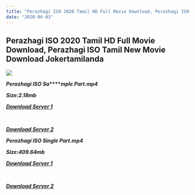 ```yaml
---
title: "Perazhagi ISO 2020 Tamil HD Full Movie Download, Perazhagi ISO Tamil New Movie Download Jokertamilanda"
date: "2020-04-03"
---
```


## Perazhagi ISO 2020 Tamil HD Full Movie Download, Perazhagi ISO Tamil New Movie Download Jokertamilanda

![](https://images.moviebuff.com/09f853dd-4468-4d0f-ac89-2e2972536dcb?w=1000)

**_Perazhagi ISO Sa_****_mple Part.mp4_**

**_Size:2.18mb_**

**_[Download Server 1](http://b7.wetransfer.vip/files/Tamil{b337cb003d07febca875724d018e20f8c1927a284fdd439ea607fcc650de5bb7}20Movies/Tamil{b337cb003d07febca875724d018e20f8c1927a284fdd439ea607fcc650de5bb7}202019{b337cb003d07febca875724d018e20f8c1927a284fdd439ea607fcc650de5bb7}20Movies/Perazhagi{b337cb003d07febca875724d018e20f8c1927a284fdd439ea607fcc650de5bb7}20ISO{b337cb003d07febca875724d018e20f8c1927a284fdd439ea607fcc650de5bb7}20(2019)/Perazhagi{b337cb003d07febca875724d018e20f8c1927a284fdd439ea607fcc650de5bb7}20ISO{b337cb003d07febca875724d018e20f8c1927a284fdd439ea607fcc650de5bb7}20(2019){b337cb003d07febca875724d018e20f8c1927a284fdd439ea607fcc650de5bb7}20Proper{b337cb003d07febca875724d018e20f8c1927a284fdd439ea607fcc650de5bb7}20HDRip/Perazhagi{b337cb003d07febca875724d018e20f8c1927a284fdd439ea607fcc650de5bb7}20ISO{b337cb003d07febca875724d018e20f8c1927a284fdd439ea607fcc650de5bb7}20(2019){b337cb003d07febca875724d018e20f8c1927a284fdd439ea607fcc650de5bb7}20Sample{b337cb003d07febca875724d018e20f8c1927a284fdd439ea607fcc650de5bb7}20(640x360).mp4)_**

**_[  
](http://b7.wetransfer.vip/files/Tamil{b337cb003d07febca875724d018e20f8c1927a284fdd439ea607fcc650de5bb7}20Movies/Tamil{b337cb003d07febca875724d018e20f8c1927a284fdd439ea607fcc650de5bb7}202019{b337cb003d07febca875724d018e20f8c1927a284fdd439ea607fcc650de5bb7}20Movies/Perazhagi{b337cb003d07febca875724d018e20f8c1927a284fdd439ea607fcc650de5bb7}20ISO{b337cb003d07febca875724d018e20f8c1927a284fdd439ea607fcc650de5bb7}20(2019)/Perazhagi{b337cb003d07febca875724d018e20f8c1927a284fdd439ea607fcc650de5bb7}20ISO{b337cb003d07febca875724d018e20f8c1927a284fdd439ea607fcc650de5bb7}20(2019){b337cb003d07febca875724d018e20f8c1927a284fdd439ea607fcc650de5bb7}20Proper{b337cb003d07febca875724d018e20f8c1927a284fdd439ea607fcc650de5bb7}20HDRip/Perazhagi{b337cb003d07febca875724d018e20f8c1927a284fdd439ea607fcc650de5bb7}20ISO{b337cb003d07febca875724d018e20f8c1927a284fdd439ea607fcc650de5bb7}20(2019){b337cb003d07febca875724d018e20f8c1927a284fdd439ea607fcc650de5bb7}20Sample{b337cb003d07febca875724d018e20f8c1927a284fdd439ea607fcc650de5bb7}20(640x360).mp4)_**

**_[Download Server 2](http://b7.wetransfer.vip/files/Tamil{b337cb003d07febca875724d018e20f8c1927a284fdd439ea607fcc650de5bb7}20Movies/Tamil{b337cb003d07febca875724d018e20f8c1927a284fdd439ea607fcc650de5bb7}202019{b337cb003d07febca875724d018e20f8c1927a284fdd439ea607fcc650de5bb7}20Movies/Perazhagi{b337cb003d07febca875724d018e20f8c1927a284fdd439ea607fcc650de5bb7}20ISO{b337cb003d07febca875724d018e20f8c1927a284fdd439ea607fcc650de5bb7}20(2019)/Perazhagi{b337cb003d07febca875724d018e20f8c1927a284fdd439ea607fcc650de5bb7}20ISO{b337cb003d07febca875724d018e20f8c1927a284fdd439ea607fcc650de5bb7}20(2019){b337cb003d07febca875724d018e20f8c1927a284fdd439ea607fcc650de5bb7}20Proper{b337cb003d07febca875724d018e20f8c1927a284fdd439ea607fcc650de5bb7}20HDRip/Perazhagi{b337cb003d07febca875724d018e20f8c1927a284fdd439ea607fcc650de5bb7}20ISO{b337cb003d07febca875724d018e20f8c1927a284fdd439ea607fcc650de5bb7}20(2019){b337cb003d07febca875724d018e20f8c1927a284fdd439ea607fcc650de5bb7}20Sample{b337cb003d07febca875724d018e20f8c1927a284fdd439ea607fcc650de5bb7}20(640x360).mp4)_**

**_Perazhagi ISO Single Part.mp4_**

**_Size:409.64mb_**

**_[Download Server 1](http://b7.wetransfer.vip/files/Tamil{b337cb003d07febca875724d018e20f8c1927a284fdd439ea607fcc650de5bb7}20Movies/Tamil{b337cb003d07febca875724d018e20f8c1927a284fdd439ea607fcc650de5bb7}202019{b337cb003d07febca875724d018e20f8c1927a284fdd439ea607fcc650de5bb7}20Movies/Perazhagi{b337cb003d07febca875724d018e20f8c1927a284fdd439ea607fcc650de5bb7}20ISO{b337cb003d07febca875724d018e20f8c1927a284fdd439ea607fcc650de5bb7}20(2019)/Perazhagi{b337cb003d07febca875724d018e20f8c1927a284fdd439ea607fcc650de5bb7}20ISO{b337cb003d07febca875724d018e20f8c1927a284fdd439ea607fcc650de5bb7}20(2019){b337cb003d07febca875724d018e20f8c1927a284fdd439ea607fcc650de5bb7}20Proper{b337cb003d07febca875724d018e20f8c1927a284fdd439ea607fcc650de5bb7}20HDRip/Perazhagi{b337cb003d07febca875724d018e20f8c1927a284fdd439ea607fcc650de5bb7}20ISO{b337cb003d07febca875724d018e20f8c1927a284fdd439ea607fcc650de5bb7}20(2019){b337cb003d07febca875724d018e20f8c1927a284fdd439ea607fcc650de5bb7}20Single{b337cb003d07febca875724d018e20f8c1927a284fdd439ea607fcc650de5bb7}20Part{b337cb003d07febca875724d018e20f8c1927a284fdd439ea607fcc650de5bb7}20(640x360).mp4)_**

**_[  
](http://b7.wetransfer.vip/files/Tamil{b337cb003d07febca875724d018e20f8c1927a284fdd439ea607fcc650de5bb7}20Movies/Tamil{b337cb003d07febca875724d018e20f8c1927a284fdd439ea607fcc650de5bb7}202019{b337cb003d07febca875724d018e20f8c1927a284fdd439ea607fcc650de5bb7}20Movies/Perazhagi{b337cb003d07febca875724d018e20f8c1927a284fdd439ea607fcc650de5bb7}20ISO{b337cb003d07febca875724d018e20f8c1927a284fdd439ea607fcc650de5bb7}20(2019)/Perazhagi{b337cb003d07febca875724d018e20f8c1927a284fdd439ea607fcc650de5bb7}20ISO{b337cb003d07febca875724d018e20f8c1927a284fdd439ea607fcc650de5bb7}20(2019){b337cb003d07febca875724d018e20f8c1927a284fdd439ea607fcc650de5bb7}20Proper{b337cb003d07febca875724d018e20f8c1927a284fdd439ea607fcc650de5bb7}20HDRip/Perazhagi{b337cb003d07febca875724d018e20f8c1927a284fdd439ea607fcc650de5bb7}20ISO{b337cb003d07febca875724d018e20f8c1927a284fdd439ea607fcc650de5bb7}20(2019){b337cb003d07febca875724d018e20f8c1927a284fdd439ea607fcc650de5bb7}20Single{b337cb003d07febca875724d018e20f8c1927a284fdd439ea607fcc650de5bb7}20Part{b337cb003d07febca875724d018e20f8c1927a284fdd439ea607fcc650de5bb7}20(640x360).mp4)_**

**_[Download Server 2](http://b7.wetransfer.vip/files/Tamil{b337cb003d07febca875724d018e20f8c1927a284fdd439ea607fcc650de5bb7}20Movies/Tamil{b337cb003d07febca875724d018e20f8c1927a284fdd439ea607fcc650de5bb7}202019{b337cb003d07febca875724d018e20f8c1927a284fdd439ea607fcc650de5bb7}20Movies/Perazhagi{b337cb003d07febca875724d018e20f8c1927a284fdd439ea607fcc650de5bb7}20ISO{b337cb003d07febca875724d018e20f8c1927a284fdd439ea607fcc650de5bb7}20(2019)/Perazhagi{b337cb003d07febca875724d018e20f8c1927a284fdd439ea607fcc650de5bb7}20ISO{b337cb003d07febca875724d018e20f8c1927a284fdd439ea607fcc650de5bb7}20(2019){b337cb003d07febca875724d018e20f8c1927a284fdd439ea607fcc650de5bb7}20Proper{b337cb003d07febca875724d018e20f8c1927a284fdd439ea607fcc650de5bb7}20HDRip/Perazhagi{b337cb003d07febca875724d018e20f8c1927a284fdd439ea607fcc650de5bb7}20ISO{b337cb003d07febca875724d018e20f8c1927a284fdd439ea607fcc650de5bb7}20(2019){b337cb003d07febca875724d018e20f8c1927a284fdd439ea607fcc650de5bb7}20Single{b337cb003d07febca875724d018e20f8c1927a284fdd439ea607fcc650de5bb7}20Part{b337cb003d07febca875724d018e20f8c1927a284fdd439ea607fcc650de5bb7}20(640x360).mp4)_**
